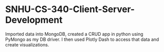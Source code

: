 # SNHU-CS-340-Client-Server-Development
Imported data into MongoDB, created a CRUD app in python using PyMongo as my DB driver. I then used Plotly Dash to access that data and create visualizations.
